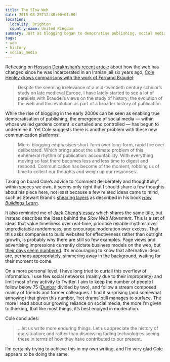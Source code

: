 ```yaml
---
title: The Slow Web
date: 2015-08-25T12:48:00+01:00
location:
  locality: Brighton
  country-name: United Kingdom
summary: Just as blogging began to democratise publishing, social media arrived to undermine it.
tags:
- web
- history
- social_media
---
```

Reflecting on [Hossein Derakhshan’s recent article][1] about how the web has changed since he was incarcerated in an Iranian jail six years ago, [Cole Henley draws comparisons with the work of Fernand Braudel][2]:

> Despite the seeming irrelevance of a mid-twentieth century scholar’s study on late medieval Europe, I have lately started to see a lot of parallels with Braudel’s views on the study of history; the evolution of the web and this evolution as part of a broader history of publication.

While the rise of blogging in the early 2000s can be seen as enabling true democratisation of publishing, the emergence of social media — within whose walled gardens content is curtailed and controlled — has begun to undermine it. Yet Cole suggests there is another problem with these new communication platforms:

> Micro-blogging emphasises short-form over long-form, rapid fire over deliberated. Which brings about the ultimate problem of this ephemeral rhythm of publication: accountability. With everything moving so fast there becomes less and less time to digest and respond. Communication has become of the moment, robbing us of time to collect our thoughts and weigh up our responses.

Taking on board Cole’s advice to “comment deliberately and thoughtfully” within spaces we own, it seems only right that I should share a few thoughts about his piece here, not least because a few related ideas came to mind, such as Stewart Brand’s [shearing layers][3] as described in his book [<cite>How Buildings Learn</cite>][4].

It also reminded me of [Jack Cheng’s essay][5] which shares the same title, but instead describes the ideas behind the *Slow Web Movement*. This is a set of ideas that value timeliness over real-time, prioritise reliable rhythms over unpredictable randomness, and encourage moderation over excess. That this asks companies to build websites for effectiveness rather than outright growth, is probably why there are still so few examples. Page views and advertising impressions currently dictate business models on the web, but [their days seem numbered][6]. It’s encouraging to know that alternative ideas are, perhaps appropriately, simmering away in the background, waiting for their moment to come.

On a more personal level, I have long tried to curtail this overflow of information. I use few social networks (mainly due to their impropriety) and limit most of my activity to Twitter. I aim to keep the number of people I follow below 75 ([Dunbar][7] divided by two), and follow a stream composed mainly of friends and former colleagues. I find it surprising (and somewhat annoying) that given this number, ‘hot drama’ still manages to surface. The more I read about our growing reliance on social media, the more I’m given to thinking, that like most things, it’s best enjoyed in moderation.

Cole concludes:

> …let us write more enduring things. Let us appreciate the history of our situation; and rather than dismissing fading technologies seeing these in terms of how they have contributed to our present.

I’m certainly trying to achieve this in my own writing, and I’m very glad Cole appears to be doing the same.

[1]: https://medium.com/matter/2eb1fe15a426
[2]: http://cole007.net/blog/152/the-slow-web
[3]: https://en.wikipedia.org/wiki/Shearing_layers
[4]: https://en.wikipedia.org/wiki/How_Buildings_Learn
[5]: http://jackcheng.com/the-slow-web
[6]: http://daringfireball.net/2015/07/safari_content_blocker_imore
[7]: https://en.wikipedia.org/wiki/Dunbar%27s_number
